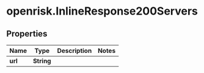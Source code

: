 # openrisk.InlineResponse200Servers

## Properties

Name | Type | Description | Notes
------------ | ------------- | ------------- | -------------
**url** | **String** |  | 


